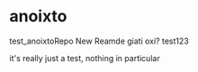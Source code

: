 # anoixto
test_anoixtoRepo
New Reamde
giati oxi?
test123

it's really just a test, nothing in particular
